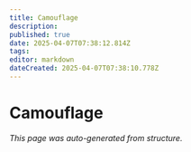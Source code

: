 ```yaml
---
title: Camouflage
description: 
published: true
date: 2025-04-07T07:38:12.814Z
tags: 
editor: markdown
dateCreated: 2025-04-07T07:38:10.778Z
---
```


# Camouflage

*This page was auto-generated from structure.*